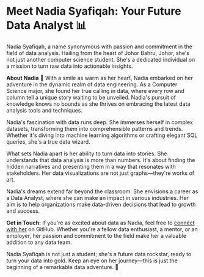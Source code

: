 # Meet Nadia Syafiqah: Your Future Data Analyst 📊

Nadia Syafiqah, a name synonymous with passion and commitment in the field of data analysis. Hailing from the heart of Johor Bahru, Johor, she's not just another computer science student. She's a dedicated individual on a mission to turn raw data into actionable insights.

**About Nadia** 💭
With a smile as warm as her heart, Nadia embarked on her adventure in the dynamic realm of data engineering. As a Computer Science major, she found her true calling in data, where every row and column tell a unique story waiting to be unveiled. Nadia's pursuit of knowledge knows no bounds as she thrives on embracing the latest data analysis tools and techniques.

Nadia's fascination with data runs deep. She immerses herself in complex datasets, transforming them into comprehensible patterns and trends. Whether it's diving into machine learning algorithms or crafting elegant SQL queries, she's a true data wizard.

What sets Nadia apart is her ability to turn data into stories. She understands that data analysis is more than numbers. It's about finding the hidden narratives and presenting them in a way that resonates with stakeholders. Her data visualizations are not just graphs—they're works of art.

Nadia's dreams extend far beyond the classroom. She envisions a career as a Data Analyst, where she can make an impact in various industries. Her aim is to help organizations make data-driven decisions that lead to growth and success. 

**Get in Touch:**
If you're as excited about data as Nadia, feel free to [connect with her](https://github.com/nadia-syafiqah) on GitHub. Whether you're a fellow data enthusiast, a mentor, or an employer, her passion and commitment to the field make her a valuable addition to any data team.

Nadia Syafiqah is not just a student; she's a future data rockstar, ready to turn your data into gold. Keep an eye on her journey—this is just the beginning of a remarkable data adventure. 🌟
 

